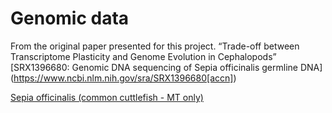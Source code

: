 Genomic data
============

From the original paper presented for this project. “Trade-off between Transcriptome Plasticity and Genome Evolution in Cephalopods”
[SRX1396680: Genomic DNA sequencing of Sepia officinalis germline DNA] (https://www.ncbi.nlm.nih.gov/sra/SRX1396680[accn])

[Sepia officinalis (common cuttlefish - MT only)](https://www.ncbi.nlm.nih.gov/genome/7879)

